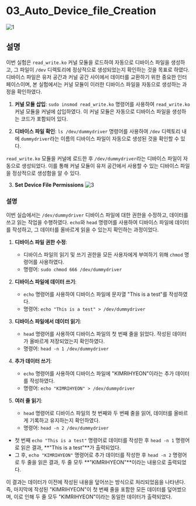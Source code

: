 
# 03_Auto_Device_file_Creation

![1](https://github.com/dlgus8648/Linux_device_driver/assets/139437162/e1d54135-1c07-43d3-a42e-27c2ed2f7591)
## 설명

이번 실험은 `read_write.ko` 커널 모듈을 로드하여 자동으로 디바이스 파일을 생성하고, 그 파일이 `/dev` 디렉토리에 정상적으로 생성되었는지 확인하는 것을 목표로 하였다. 디바이스 파일은 유저 공간과 커널 공간 사이에서 데이터를 교환하기 위한 중요한 인터페이스이며, 본 실험에서는 커널 모듈이 이러한 디바이스 파일을 자동으로 생성하는 과정을 확인하였다.


1. **커널 모듈 삽입**: `sudo insmod read_write.ko` 명령어를 사용하여 `read_write.ko` 커널 모듈을 커널에 삽입하였다. 이 커널 모듈은 자동으로 디바이스 파일을 생성하는 코드가 포함되어 있다.
   
2. **디바이스 파일 확인**: `ls /dev/dummydriver` 명령어를 사용하여 `/dev` 디렉토리 내에 `dummydriver`라는 이름의 디바이스 파일이 자동으로 생성된 것을 확인할 수 있다.

`read_write.ko` 모듈을 커널에 로드한 후 `/dev/dummydriver`라는 디바이스 파일이 자동으로 생성되었다. 이를 통해 커널 모듈이 유저 공간에서 사용할 수 있는 디바이스 파일을 정상적으로 생성함을 알 수 있다.




3. **Set Device File Permissions**
![3](https://github.com/dlgus8648/Linux_device_driver/assets/139437162/fed19da1-6247-4a11-9bb1-d485eae7e86b)

### 설명

이번 실습에서는 `/dev/dummydriver` 디바이스 파일에 대한 권한을 수정하고, 데이터를 쓰고 읽는 작업을 수행하였다. `echo`와 `head` 명령어를 사용하여 디바이스 파일에 데이터를 작성하고, 그 데이터를 올바르게 읽을 수 있는지 확인하는 과정이었다.

1. **디바이스 파일 권한 수정**: 
   - 디바이스 파일의 읽기 및 쓰기 권한을 모든 사용자에게 부여하기 위해 `chmod` 명령어를 사용하였다.
   - 명령어: `sudo chmod 666 /dev/dummydriver`

2. **디바이스 파일에 데이터 쓰기**:
   - `echo` 명령어를 사용하여 디바이스 파일에 문자열 "This is a test"를 작성하였다.
   - 명령어: `echo "This is a test" > /dev/dummydriver`

3. **디바이스 파일에서 데이터 읽기**:
   - `head` 명령어를 사용하여 디바이스 파일의 첫 번째 줄을 읽었다. 작성된 데이터가 올바르게 저장되었는지 확인하였다.
   - 명령어: `head -n 1 /dev/dummydriver`

4. **추가 데이터 쓰기**:
   - `echo` 명령어를 사용하여 디바이스 파일에 "KIMRIHYEON"이라는 추가 데이터를 작성하였다.
   - 명령어: `echo "KIMRIHYEON" > /dev/dummydriver`

5. **여러 줄 읽기**:
   - `head` 명령어로 디바이스 파일의 첫 번째와 두 번째 줄을 읽어, 데이터를 올바르게 기록하고 유지하는지 확인하였다.
   - 명령어: `head -n 2 /dev/dummydriver`

- 첫 번째 `echo "This is a test"` 명령어로 데이터를 작성한 후 `head -n 1` 명령어로 읽은 결과, **"This is a test"**가 출력되었다.
- 그 후, `echo "KIMRIHYEON"` 명령어로 추가 데이터를 작성한 후 `head -n 2` 명령어로 두 줄을 읽은 결과, 두 줄 모두 **"KIMRIHYEON"**이라는 내용으로 출력되었다.

이 결과는 데이터가 이전에 작성된 내용을 덮어쓰는 방식으로 처리되었음을 나타낸다. 즉, 마지막에 작성된 "KIMRIHYEON"이 첫 번째 줄을 포함한 모든 데이터를 덮어썼으며, 이로 인해 두 줄 모두 "KIMRIHYEON"이라는 동일한 데이터가 출력되었다.

